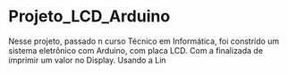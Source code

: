 # Projeto_LCD_Arduino
Nesse projeto, passado n curso Técnico em Informática, foi constrído um sistema eletrônico com Arduino, com placa LCD. Com a finalizada de imprimir um valor no Display. Usando a Lin


